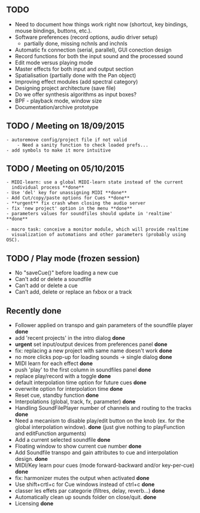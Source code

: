 TODO
----

- Need to document how things work right now (shortcut,
  key bindings, mouse bindings, buttons, etc.).
- Software preferences (record options, audio driver setup)
    - partially done, missing nchnls and inchnls
- Automatic fx connection (serial, parallel), GUI conection design
- Record functions for both the input sound and the processed sound
- Edit mode versus playing mode
- Master effects for both input and output section
- Spatialisation (partially done with the Pan object)
- Improving effect modules (add spectral category)
- Designing project architecture (save file)
- Do we offer synthesis algorithms as input boxes?
- BPF - playback mode, window size
- Documentation/archive prototype

TODO / Meeting on 18/09/2015
---------------------

    - autoremove config/project file if not valid
        - Need a sanity function to check loaded prefs...
    - add symbols to make it more intuitive

TODO / Meeting on 05/10/2015
---------------------

    - MIDI-learn: use a global MIDI-learn state instead of the current
      individual process **done**
    - Use 'del' key for unassigning MIDI **done**
    - Add Cut/copy/paste options for Cues **done**
    - **urgent** fix crash when closing the audio server
    - fix 'new project' option in the menu **done**
    - parameters values for soundfiles should update in 'realtime' **done**

    - macro task: conceive a monitor module, which will provide realtime
      visualization of automations and other parameters (probably using OSC).

TODO / Play mode (frozen session)
---------
- No "saveCue()" before loading a new cue
- Can't add or delete a soundfile
- Can't add or delete a cue
- Can't add, delete or replace an fxbox or a track

Recently done
-------------
- Follower applied on transpo and gain parameters of the soundfile player **done**
- add 'recent projects' in the intro dialog **done**
- **urgent** set input/output devices from preferences panel **done**
- fix: replacing a new project with same name doesn't work **done**
- no more clicks pop-up for loading sounds -> single dialog **done**
- MIDI learn for each effect **done**
- push 'play' to the first column in soundfiles panel **done**
- replace play/record with a toggle **done**
- default interpolation time option for future cues **done**
- overwrite option for interpolation time **done**
- Reset cue, standby function **done**
- Interpolations (global, track, fx, parameter) **done**
- Handling SoundFilePlayer number of channels and routing to the tracks **done**
- Need a mecanism to disable play/edit button on the knob (ex. for the global
  interpolation window). **done** (just give nothing to playFunction and 
  editFunction arguments)
- Add a current selected soundfile **done**
- Floating window to show current cue number **done**
- Add Soundfile transpo and gain attributes to cue and interpolation design. **done**
- MIDI/Key learn pour cues (mode forward-backward and/or key-per-cue) **done**
- fix: harmonizer mutes the output when activated **done**
- Use shift+crtl+c for Cue windows instead of ctrl+c **done**
- classer les effets par categorie (filtres, delay, reverb...) **done**
- Automatically clean up sounds folder on close/quit. **done**
- Licensing **done**
